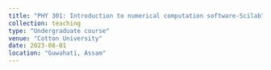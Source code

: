 ```yaml
---
title: "PHY 301: Introduction to numerical computation software-Scilab"
collection: teaching
type: "Undergraduate course"
venue: "Cotton University"
date: 2023-08-01
location: "Guwahati, Assam"
---
```

